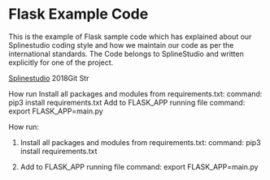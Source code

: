 Flask Example Code
===================

This is the example of Flask sample code which has explained about our Splinestudio coding style and how we maintain our code as per the international standards. 
The Code belongs to SplineStudio and written explicitly for one of the project. 

[Splinestudio](https://splinestudio.com) 2018Git Str


How run
Install all packages and modules from requirements.txt:
command: pip3 install requirements.txt
Add to FLASK_APP running file
command: export FLASK_APP=main.py

How run:

1. Install all packages and modules from requirements.txt:
    command: pip3 install requirements.txt

2. Add to FLASK_APP running file
    command: export FLASK_APP=main.py
